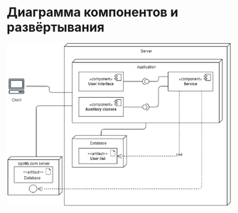 # Диаграмма компонентов и развёртывания  

![Диаграмма компонентов и развёртывания](https://github.com/savkunok/RateYourMusic/blob/main/Diagrams/Images/DeploymentDiagram.png) 
